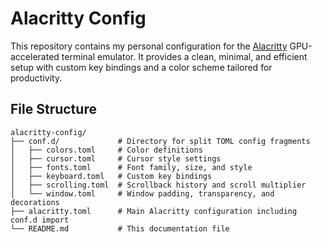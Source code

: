 # Alacritty Config

This repository contains my personal configuration for the [Alacritty](https://github.com/alacritty/alacritty) GPU-accelerated terminal emulator. It provides a clean, minimal, and efficient setup with custom key bindings and a color scheme tailored for productivity.

## File Structure

```
alacritty-config/
├── conf.d/             # Directory for split TOML config fragments
│   ├── colors.toml     # Color definitions
│   ├── cursor.toml     # Cursor style settings
│   ├── fonts.toml      # Font family, size, and style
│   ├── keyboard.toml   # Custom key bindings
│   ├── scrolling.toml  # Scrollback history and scroll multiplier
│   └── window.toml     # Window padding, transparency, and decorations
├── alacritty.toml      # Main Alacritty configuration including conf.d import
└── README.md           # This documentation file
```